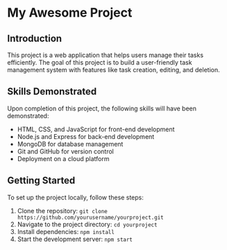 # My Awesome Project

## Introduction

This project is a web application that helps users manage their tasks efficiently. The goal of this project is to build a user-friendly task management system with features like task creation, editing, and deletion.

## Skills Demonstrated

Upon completion of this project, the following skills will have been demonstrated:
- HTML, CSS, and JavaScript for front-end development
- Node.js and Express for back-end development
- MongoDB for database management
- Git and GitHub for version control
- Deployment on a cloud platform

## Getting Started

To set up the project locally, follow these steps:
1. Clone the repository: `git clone https://github.com/yourusername/yourproject.git`
2. Navigate to the project directory: `cd yourproject`
3. Install dependencies: `npm install`
4. Start the development server: `npm start`

